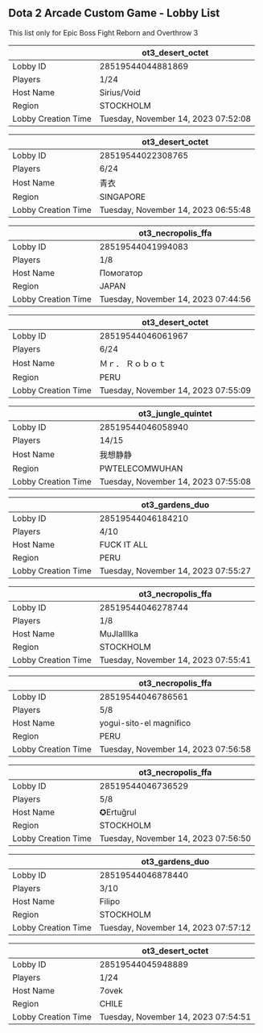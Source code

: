 ## Dota 2 Arcade Custom Game - Lobby List

This list only for Epic Boss Fight Reborn and Overthrow 3

|  | ot3_desert_octet |
| ------ | ------ |
| Lobby ID | 28519544044881869 |
| Players | 1/24 |
| Host Name | Sirius/Void |
| Region | STOCKHOLM |
| Lobby Creation Time | Tuesday, November 14, 2023 07:52:08 |


|  | ot3_desert_octet |
| ------ | ------ |
| Lobby ID | 28519544022308765 |
| Players | 6/24 |
| Host Name | 青衣 |
| Region | SINGAPORE |
| Lobby Creation Time | Tuesday, November 14, 2023 06:55:48 |


|  | ot3_necropolis_ffa |
| ------ | ------ |
| Lobby ID | 28519544041994083 |
| Players | 1/8 |
| Host Name | Помогатор |
| Region | JAPAN |
| Lobby Creation Time | Tuesday, November 14, 2023 07:44:56 |


|  | ot3_desert_octet |
| ------ | ------ |
| Lobby ID | 28519544046061967 |
| Players | 6/24 |
| Host Name | Ｍｒ． Ｒｏｂｏｔ |
| Region | PERU |
| Lobby Creation Time | Tuesday, November 14, 2023 07:55:09 |


|  | ot3_jungle_quintet |
| ------ | ------ |
| Lobby ID | 28519544046058940 |
| Players | 14/15 |
| Host Name | 我想静静 |
| Region | PWTELECOMWUHAN |
| Lobby Creation Time | Tuesday, November 14, 2023 07:55:08 |


|  | ot3_gardens_duo |
| ------ | ------ |
| Lobby ID | 28519544046184210 |
| Players | 4/10 |
| Host Name | FUCK IT ALL |
| Region | PERU |
| Lobby Creation Time | Tuesday, November 14, 2023 07:55:27 |


|  | ot3_necropolis_ffa |
| ------ | ------ |
| Lobby ID | 28519544046278744 |
| Players | 1/8 |
| Host Name | MuJIaIIIka |
| Region | STOCKHOLM |
| Lobby Creation Time | Tuesday, November 14, 2023 07:55:41 |


|  | ot3_necropolis_ffa |
| ------ | ------ |
| Lobby ID | 28519544046786561 |
| Players | 5/8 |
| Host Name | yogui-sito-el magnifico |
| Region | PERU |
| Lobby Creation Time | Tuesday, November 14, 2023 07:56:58 |


|  | ot3_necropolis_ffa |
| ------ | ------ |
| Lobby ID | 28519544046736529 |
| Players | 5/8 |
| Host Name | ✪Ertuğrul |
| Region | STOCKHOLM |
| Lobby Creation Time | Tuesday, November 14, 2023 07:56:50 |


|  | ot3_gardens_duo |
| ------ | ------ |
| Lobby ID | 28519544046878440 |
| Players | 3/10 |
| Host Name | Filipo |
| Region | STOCKHOLM |
| Lobby Creation Time | Tuesday, November 14, 2023 07:57:12 |


|  | ot3_desert_octet |
| ------ | ------ |
| Lobby ID | 28519544045948889 |
| Players | 1/24 |
| Host Name | 7ovek |
| Region | CHILE |
| Lobby Creation Time | Tuesday, November 14, 2023 07:54:51 |


